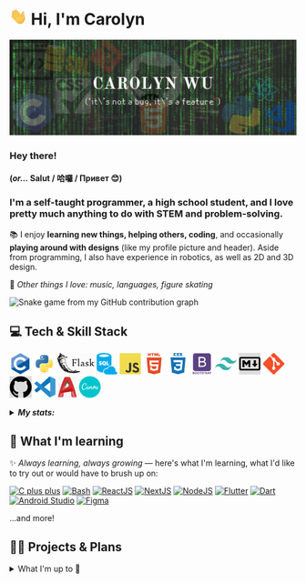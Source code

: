 # <a href="#"><img height="30px" alt="GIF of waving hand" src="assets/handwave.gif"></a> Hi, I'm Carolyn

[![Header image for profile](assets/readme_header.png)](https://devpost.com/cw118)

<!-- Contact information row here -->

### Hey there!

#### (*or...* Salut / 哈囉 / Привет 😊)

### I'm a self-taught programmer, a high school student, and I love pretty much anything to do with STEM and problem-solving.

📚 I enjoy **learning new things, helping others, coding**, and occasionally **playing around with designs** (like my profile picture and header). Aside from programming, I also have experience in robotics, as well as 2D and 3D design.

💬 *Other things I love: music, languages, figure skating*

![Snake game from my GitHub contribution graph](assets/gh-contribution-snk.svg)

## 💻 Tech & Skill Stack

<code><a href="https://docs.microsoft.com/en-us/cpp/c-language"><img height="38" alt="The C programming language" src="assets/icons/c.svg" title="C"></a></code>
<code><a href="https://www.python.org/"><img height="38" alt="Python" src="assets/icons/python.svg" title="Python"></a></code>
<code><a href="https://flask.palletsprojects.com/en/2.0.x/"><img height="38" alt="The Flask framework" src="assets/icons/flask.svg" title="Flask"></a></code>
<code><a href="https://www.w3schools.com/sql/sql_intro.asp"><img height="38" alt="SQL" src="assets/icons/sql.svg" title="SQL"></a></code>
<code><a href="https://developer.mozilla.org/en-US/docs/Web/JavaScript"><img height="38" alt="JavaScript" src="assets/icons/javascript.svg" title="JavaScript"></a></code>
<code><a href="https://developer.mozilla.org/en-US/docs/Web/HTML"><img height="38" alt="HTML" src="assets/icons/html.svg" title="HTML"></a></code>
<code><a href="https://developer.mozilla.org/en-US/docs/Web/CSS"><img height="38" alt="CSS" src="assets/icons/css.svg" title="CSS"></a></code>
<code><a href="https://getbootstrap.com/"><img height="38" alt="The Bootstrap framework" src="assets/icons/bootstrap.svg" title="Bootstrap"></a></code>
<code><a href="https://tailwindcss.com/"><img height="38" alt="Tailwind CSS framework" src="assets/icons/tailwindcss.svg" title="Tailwind CSS"></a></code>
<code><a href="https://daringfireball.net/projects/markdown/"><img height="38" alt="Markdown" src="assets/icons/markdown.svg" title="Markdown"></a></code>
<code><a href="https://git-scm.com/"><img height="38" alt="Git" src="assets/icons/git.svg" title="Git"></a></code>
<code><a href="https://github.com/"><img height="38" alt="GitHub" src="assets/icons/GitHub-Mark.svg" title="GitHub"></a></code>
<code><a href="https://code.visualstudio.com/"><img height="38" alt="Visual Studio Code" src="assets/icons/vscode.svg" title="VS Code"></a></code>
<code><a href="https://www.autodesk.com/products/autocad/overview"><img height="38" alt="AutoCAD" src="assets/icons/autocad.png" title="AutoCAD"></a></code>
<code><a href="https://www.canva.com"><img height="38" alt="Canva" src="assets/icons/canva.svg" title="Canva"></a></code>

<details>
  <summary><em><strong>My stats:</strong></em></summary><br>
  
  [![My GitHub stats](https://github-readme-stats.vercel.app/api?username=cw118&show_icons=true&count_private=true&include_all_commits=true&custom_title=Carolyn's&nbsp;GitHub&nbsp;Stats&theme=material-palenight)](https://github.com/anuraghazra/github-readme-stats)

  [![My profile views](https://komarev.com/ghpvc/?username=cw118)](https://github.com/antonkomarev/github-profile-views-counter)
  
</details>

## 🌱 What I'm learning

✨ *Always learning, always growing* — here's what I'm learning, what I'd like to try out or would have to brush up on:

[![C plus plus](https://img.shields.io/badge/Code-C++-informational?style=flat&logo=cplusplus&logoColor=white&color=success&logoWidth=18)](https://docs.microsoft.com/en-us/cpp/cpp)
[![Bash](https://img.shields.io/badge/Shell/Scripting-Bash-informational?style=flat&logo=gnubash&logoColor=white&color=089108&logoWidth=18)](https://www.gnu.org/software/bash/)
[![ReactJS](https://img.shields.io/badge/Frontend-ReactJS-informational?style=flat&logo=react&logoColor=white&color=0078d7&logoWidth=18)](https://reactjs.org/)
[![NextJS](https://img.shields.io/badge/Frontend-NextJS-informational?style=flat&logo=nextdotjs&logoColor=white&color=0078d7&logoWidth=18)](https://nextjs.org/)
[![NodeJS](https://img.shields.io/badge/Backend-NodeJS-informational?style=flat&logo=nodedotjs&logoColor=white&color=0078d7&logoWidth=18)](https://nodejs.org/)
[![Flutter](https://img.shields.io/badge/Mobile_apps-Flutter-informational?style=flat&logo=flutter&logoColor=white&color=yellow&logoWidth=18)](https://flutter.dev/)
[![Dart](https://img.shields.io/badge/Code/Mobile-Dart-informational?style=flat&logo=dart&logoColor=white&color=yellow&logoWidth=18)](https://dart.dev/)
[![Android Studio](https://img.shields.io/badge/Mobile/Tool-Android_Studio-informational?style=flat&logo=androidstudio&logoColor=white&color=yellow&logoWidth=18)](https://developer.android.com/studio/intro)
[![Figma](https://img.shields.io/badge/Software-Figma-informational?style=flat&logo=figma&logoColor=white&color=ff69b4&logoWidth=18)](https://www.figma.com/)

...and more!

## 💼🔭 Projects & Plans

<details>
  <summary>What I'm up to 👀</summary>

#### [🎓 QUÉtudes-info: Guide to CEGEP](https://github.com/cw118/quetudesinfo) — my first website and large-scale coding project

*Don't know what a CEGEP is?* [Visit the site to find out 😊](https://cw118.github.io/quetudesinfo/)
- Responsive website made with `HTML, CSS, and JavaScript`, hosted by [![GitHub Pages](https://img.shields.io/badge/GitHub_Pages-informational?style=flat&logo=github&logoColor=white&color=1a1a1a&logoWidth=16)](https://pages.github.com/)
- Independently completed all research, design and code
- Site updates continue as colleges post new information

#### 👩‍💻 Personal website (in-progress)

- Now learning `React`/`Next`, `Vercel`, and possibly `Sass` to develop my personal site
- Designing + practicing wireframing and prototyping with `Figma`

#### 📌 Hackathons, open source, coding workshops and challenges...

- Working on my portfolio and fun side projects
- Contributing to the coding community — getting involved in open source
  - I've recently been helping out with **MDN Web Docs** (primarily [translated content](https://github.com/mdn/translated-content) and [English content](https://github.com/mdn/content))
- Picking up new skills, mastering what I know and training my problem-solving/computational logic (have a look at some of my [repositories](https://github.com/cw118?tab=repositories)!)

</details>
